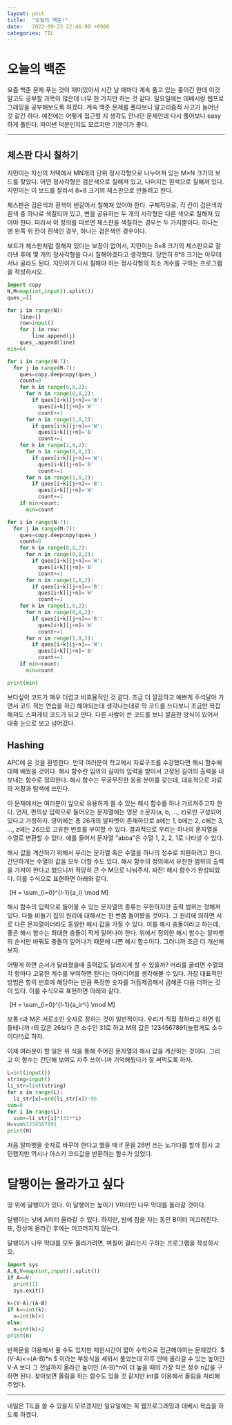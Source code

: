 ```yaml
---
layout: post
title:  "오늘의 백준!"
date:   2022-09-23 22:46:00 +0900
categories: TIL
---
```

# 오늘의 백준
요즘 백준 문제 푸는 것이 재미있어서 시간 날 때마다 계속 풀고 있는 중이긴 한데 이것 말고도 공부할 과목이 많은데 너무 한 가지만 하는 것 같다. 일요일에는 데베시랑 웹프로그래밍을 공부해보도록 하겠다.
계속 백준 문제를 풀다보니 알고리즘적 사고가 늘어난 것 같긴 하다. 예전에는 어떻게 접근할 지 생각도 안나던 문제인데 다시 풀어보니 easy하게 풀린다. 파이썬 덕분인지도 모르지만 기분이가 좋다.  


***


## 체스판 다시 칠하기
지민이는 자신의 저택에서 MN개의 단위 정사각형으로 나누어져 있는 M×N 크기의 보드를 찾았다. 어떤 정사각형은 검은색으로 칠해져 있고, 나머지는 흰색으로 칠해져 있다. 지민이는 이 보드를 잘라서 8×8 크기의 체스판으로 만들려고 한다.  

체스판은 검은색과 흰색이 번갈아서 칠해져 있어야 한다. 구체적으로, 각 칸이 검은색과 흰색 중 하나로 색칠되어 있고, 변을 공유하는 두 개의 사각형은 다른 색으로 칠해져 있어야 한다. 따라서 이 정의를 따르면 체스판을 색칠하는 경우는 두 가지뿐이다. 하나는 맨 왼쪽 위 칸이 흰색인 경우, 하나는 검은색인 경우이다.  

보드가 체스판처럼 칠해져 있다는 보장이 없어서, 지민이는 8×8 크기의 체스판으로 잘라낸 후에 몇 개의 정사각형을 다시 칠해야겠다고 생각했다. 당연히 8*8 크기는 아무데서나 골라도 된다. 지민이가 다시 칠해야 하는 정사각형의 최소 개수를 구하는 프로그램을 작성하시오.  

```python
import copy
N,M=map(int,input().split())
ques_=[]

for i in range(N):
    line=[]
    row=input()
    for j in row:
        line.append(j)
    ques_.append(line)
min=64

for i in range(N-7):
  for j in range(M-7):
    ques=copy.deepcopy(ques_)
    count=0
    for k in range(0,8,2):
      for n in range(0,8,2):
        if ques[i+k][j+n]=='B':
          ques[i+k][j+n]='W'
          count+=1
      for n in range(1,8,2):
        if ques[i+k][j+n]=='W':
          ques[i+k][j+n]='B'
          count+=1
    for k in range(1,8,2):
      for n in range(0,8,2):
        if ques[i+k][j+n]=='W':
          ques[i+k][j+n]='B'
          count+=1
      for n in range(1,8,2):
        if ques[i+k][j+n]=='B':
          ques[i+k][j+n]='W'
          count+=1
    if min>count:
      min=count

for i in range(N-7):
  for j in range(M-7):
    ques=copy.deepcopy(ques_)
    count=0
    for k in range(0,8,2):
      for n in range(0,8,2):
        if ques[i+k][j+n]=='W':
          ques[i+k][j+n]='B'
          count+=1
      for n in range(1,8,2):
        if ques[i+k][j+n]=='B':
          ques[i+k][j+n]='W'
          count+=1
    for k in range(1,8,2):
      for n in range(0,8,2):
        if ques[i+k][j+n]=='B':
          ques[i+k][j+n]='W'
          count+=1
      for n in range(1,8,2):
        if ques[i+k][j+n]=='W':
          ques[i+k][j+n]='B'
          count+=1
    if min>count:
      min=count

print(min)
```
  

보다싶이 코드가 매우 더럽고 비효율적인 것 같다. 조금 더 깔끔하고 예쁘게 주석달아 가면서 코드 적는 연습을 하긴 해야되는데 생각나는데로 막 코드를 쓰다보니 조금만 복잡해져도 스파게티 코드가 되고 만다.
다른 사람이 쓴 코드를 보니 깔끔한 방식이 있어서 대충 눈으로 보고 넘어갔다.  

## Hashing
APC에 온 것을 환영한다. 만약 여러분이 학교에서 자료구조를 수강했다면 해시 함수에 대해 배웠을 것이다. 해시 함수란 임의의 길이의 입력을 받아서 고정된 길이의 출력을 내보내는 함수로 정의한다. 해시 함수는 무궁무진한 응용 분야를 갖는데, 대표적으로 자료의 저장과 탐색에 쓰인다.  

이 문제에서는 여러분이 앞으로 유용하게 쓸 수 있는 해시 함수를 하나 가르쳐주고자 한다. 먼저, 편의상 입력으로 들어오는 문자열에는 영문 소문자(a, b, ..., z)로만 구성되어있다고 가정하자. 영어에는 총 26개의 알파벳이 존재하므로 a에는 1, b에는 2, c에는 3, ..., z에는 26으로 고유한 번호를 부여할 수 있다. 결과적으로 우리는 하나의 문자열을 수열로 변환할 수 있다. 예를 들어서 문자열 "abba"은 수열 1, 2, 2, 1로 나타낼 수 있다.  

해시 값을 계산하기 위해서 우리는 문자열 혹은 수열을 하나의 정수로 치환하려고 한다. 간단하게는 수열의 값을 모두 더할 수도 있다. 해시 함수의 정의에서 유한한 범위의 출력을 가져야 한다고 했으니까 적당히 큰 수 M으로 나눠주자. 짜잔! 해시 함수가 완성되었다. 이를 수식으로 표현하면 아래와 같다.  

 
\[H = \sum_{i=0}^{l-1}{a_i} \mod M\]  

해시 함수의 입력으로 들어올 수 있는 문자열의 종류는 무한하지만 출력 범위는 정해져있다. 다들 비둘기 집의 원리에 대해서는 한 번쯤 들어봤을 것이다. 그 원리에 의하면 서로 다른 문자열이더라도 동일한 해시 값을 가질 수 있다. 이를 해시 충돌이라고 하는데, 좋은 해시 함수는 최대한 충돌이 적게 일어나야 한다. 위에서 정의한 해시 함수는 알파벳의 순서만 바꿔도 충돌이 일어나기 때문에 나쁜 해시 함수이다. 그러니까 조금 더 개선해보자.  

어떻게 하면 순서가 달라졌을때 출력값도 달라지게 할 수 있을까? 머리를 굴리면 수열의 각 항마다 고유한 계수를 부여하면 된다는 아이디어를 생각해볼 수 있다. 가장 대표적인 방법은 항의 번호에 해당하는 만큼 특정한 숫자를 거듭제곱해서 곱해준 다음 더하는 것이 있다. 이를 수식으로 표현하면 아래와 같다.  

 
\[H = \sum_{i=0}^{l-1}{a_ir^i} \mod M\]  

보통 r과 M은 서로소인 숫자로 정하는 것이 일반적이다. 우리가 직접 정하라고 하면 힘들테니까 r의 값은 26보다 큰 소수인 31로 하고 M의 값은 1234567891(놀랍게도 소수이다!!)로 하자.  

이제 여러분이 할 일은 위 식을 통해 주어진 문자열의 해시 값을 계산하는 것이다. 그리고 이 함수는 간단해 보여도 자주 쓰이니까 기억해뒀다가 잘 써먹도록 하자.  

```python
L=int(input())
string=input()
li_str=list(string)
for x in range(L):
  li_str[x]=ord(li_str[x])-96
sum=0
for i in range(L):
  sum+=li_str[i]*(31**i)
H=sum%1234567891
print(H)
```
처음 알파벳을 숫자로 바꾸야 한다고 했을 때 if 문을 26번 쓰는 노가다를 할까 잠시 고민했지만 역시나 아스키 코드값을 반환하는 함수가 있었다.   

# 달팽이는 올라가고 싶다
땅 위에 달팽이가 있다. 이 달팽이는 높이가 V미터인 나무 막대를 올라갈 것이다.  

달팽이는 낮에 A미터 올라갈 수 있다. 하지만, 밤에 잠을 자는 동안 B미터 미끄러진다. 또, 정상에 올라간 후에는 미끄러지지 않는다.  

달팽이가 나무 막대를 모두 올라가려면, 며칠이 걸리는지 구하는 프로그램을 작성하시오.  

```python
import sys
A,B,V=map(int,input().split())
if A==V:
  print(1)
  sys.exit()
  
k=(V-A)/(A-B)
if k==int(k):
  n=int(k)+1
else:
  n=int(k)+2
print(n)
```
반복문을 이용해서 풀 수도 있지만 제한시간이 짧아 수학으로 접근해야하는 문제였다.
$ (V-A)<=(A-B)*n $
이라는 부등식을 세워서 풀었는데 하루 안에 올라갈 수 있는 높이인 V-A 보다 그 전날까지 올라간 높이인 (A-B)*n이 더 높을 때의 가장 작은 정수 n값을 구하면 된다.
찾아보면 올림을 하는 함수도 있을 것 같지만 int를 이용해서 올림을 처리해주었다.

***

내일은 TIL을 쓸 수 있을지 모르겠지만 일요일에는 꼭 웹프로그래밍과 데베시 복습을 하도록 하겠다.